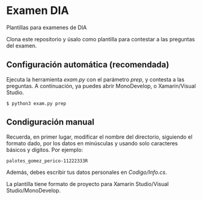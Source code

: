 # Examen DIA
Plantillas para examenes de DIA

Clona este repositorio y úsalo como plantilla para contestar a las preguntas del examen.

## Configuración automática (recomendada)
Ejecuta la herramienta *exam.py* con el parámetro *prep*, y contesta a las preguntas. A continuación, ya puedes abrir  MonoDevelop, o Xamarin/Visual Studio.

    $ python3 exam.py prep

## Condiguración manual
Recuerda, en primer lugar, modificar el nombre del directorio, siguiendo el formato dado, por los datos en minúsculas y usando solo caracteres básicos y dígitos. Por ejemplo:

    palotes_gomez_perico-11222333R
    
Además, debes escribir tus datos personales en *Codigo/Info.cs*.

La plantilla tiene formato de proyecto para Xamarin Studio/Visual Studio/MonoDevelop.
